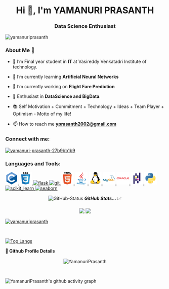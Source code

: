 <h1 align="center">Hi 👋, I'm YAMANURI PRASANTH</h1>
<h3 align="center">Data Science Enthusiast</h3>

<p align="left"> <img src="https://komarev.com/ghpvc/?username=yamanuriprasanth&label=Profile%20views&color=0e75b6&style=flat" alt="yamanuriprasanth" /> </p>


<h3> About Me  🚀 </h3>

- 🔭 I’m Final year student in **IT** at Vasireddy Venkatadri Institute of technology.<p>
- 🌱 I’m currently learning **Artificial Neural Networks**<p>
- 🔭 I’m currently working on **Flight Fare Prediction**<p>
- 🌱 Enthusiast in **DataScience and BigData**.<p>
- 📚 Self Motivation + Commitment + Technology + Ideas + Team Player + Optimism - Motto of my life!<p>
- 📫 How to reach me **yprasanth2002@gmail.com**<p>

<h3 align="left">Connect with me:</h3>
<p align="left">
<a href="https://linkedin.com/in/yamanuri-prasanth-27b9bb1b9" target="blank"><img align="center" src="https://raw.githubusercontent.com/rahuldkjain/github-profile-readme-generator/master/src/images/icons/Social/linked-in-alt.svg" alt="yamanuri-prasanth-27b9bb1b9" height="30" width="40" /></a>
</p>

<p>

<h3 align="left">Languages and Tools:</h3>
<p>
<p align="left"> <a href="https://www.cprogramming.com/" target="_blank" rel="noreferrer"> <img src="https://raw.githubusercontent.com/devicons/devicon/master/icons/c/c-original.svg" alt="c" width="40" height="40"/> </a> <a href="https://www.w3schools.com/css/" target="_blank" rel="noreferrer"> <img src="https://raw.githubusercontent.com/devicons/devicon/master/icons/css3/css3-original-wordmark.svg" alt="css3" width="40" height="40"/> </a> <a href="https://flask.palletsprojects.com/" target="_blank" rel="noreferrer"> <img src="https://www.vectorlogo.zone/logos/pocoo_flask/pocoo_flask-icon.svg" alt="flask" width="40" height="40"/> </a> <a href="https://git-scm.com/" target="_blank" rel="noreferrer"> <img src="https://www.vectorlogo.zone/logos/git-scm/git-scm-icon.svg" alt="git" width="40" height="40"/> </a> <a href="https://www.w3.org/html/" target="_blank" rel="noreferrer"> <img src="https://raw.githubusercontent.com/devicons/devicon/master/icons/html5/html5-original-wordmark.svg" alt="html5" width="40" height="40"/> </a> <a href="https://www.java.com" target="_blank" rel="noreferrer"> <img src="https://raw.githubusercontent.com/devicons/devicon/master/icons/java/java-original.svg" alt="java" width="40" height="40"/> </a> <a href="https://www.linux.org/" target="_blank" rel="noreferrer"> <img src="https://raw.githubusercontent.com/devicons/devicon/master/icons/linux/linux-original.svg" alt="linux" width="40" height="40"/> </a> <a href="https://www.mysql.com/" target="_blank" rel="noreferrer"> <img src="https://raw.githubusercontent.com/devicons/devicon/master/icons/mysql/mysql-original-wordmark.svg" alt="mysql" width="40" height="40"/> </a> <a href="https://www.oracle.com/" target="_blank" rel="noreferrer"> <img src="https://raw.githubusercontent.com/devicons/devicon/master/icons/oracle/oracle-original.svg" alt="oracle" width="40" height="40"/> </a> <a href="https://pandas.pydata.org/" target="_blank" rel="noreferrer"> <img src="https://raw.githubusercontent.com/devicons/devicon/2ae2a900d2f041da66e950e4d48052658d850630/icons/pandas/pandas-original.svg" alt="pandas" width="40" height="40"/> </a> <a href="https://www.python.org" target="_blank" rel="noreferrer"> <img src="https://raw.githubusercontent.com/devicons/devicon/master/icons/python/python-original.svg" alt="python" width="40" height="40"/> </a> <a href="https://scikit-learn.org/" target="_blank" rel="noreferrer"> <img src="https://upload.wikimedia.org/wikipedia/commons/0/05/Scikit_learn_logo_small.svg" alt="scikit_learn" width="40" height="40"/> </a> <a href="https://seaborn.pydata.org/" target="_blank" rel="noreferrer"> <img src="https://seaborn.pydata.org/_images/logo-mark-lightbg.svg" alt="seaborn" width="40" height="40"/> </a> </p>

<p>
<div align="center">
  <img src="https://media.giphy.com/media/3o7abAHdYvZdBNnGZq/giphy.gif" width="30px" alt="GitHub-Status"/>&nbsp;<i><b>GitHub Stats... </b></i>📈<br><br>
  <img width="48%" src="https://github-readme-stats.vercel.app/api?username=YamanuriPrasanth&show_icons=true&theme=tokyonight" />
  <img width="48%" src="https://github-readme-streak-stats.herokuapp.com/?user=YamanuriPrasanth&theme=tokyonight" />
</div>

<p>

<p align="left"> <a href="https://github.com/ryo-ma/github-profile-trophy"><img src="https://github-profile-trophy.vercel.app/?username=yamanuriprasanth" alt="yamanuriprasanth" /></a> </p>

<p align="left"> <a href="https://twitter.com/" target="blank"><img src="https://img.shields.io/twitter/follow/?logo=twitter&style=for-the-badge" alt="" /></a> </p>


[![Top Langs](https://github-readme-stats.vercel.app/api/top-langs/?username=YamanuriPrasanth&langs_count=10)](https://github.com/anuraghazra/github-readme-stats)    
<summary><b>🔎 Github Profile Details</b></summary>


    
<p align="center"><img height="180em" src="https://github-profile-summary-cards.vercel.app/api/cards/profile-details?username=YamanuriPrasanth&theme=github_dark" alt="YamanuriPrasanth" align = "center"/></p>


  
<br/>  

![YamanuriPrasanth's github activity graph](https://activity-graph.herokuapp.com/graph?username=YamanuriPrasanth&theme=nord) 
